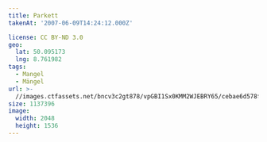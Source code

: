 ```yaml
---
title: Parkett
takenAt: '2007-06-09T14:24:12.000Z'

license: CC BY-ND 3.0
geo:
  lat: 50.095173
  lng: 8.761982
tags:
  - Mangel
  - Mängel
url: >-
  //images.ctfassets.net/bncv3c2gt878/vpGBI1Sx0KMM2WJEBRY65/cebae6d578f6193275e4122e7c81ed7f/parkett_4505265998_o
size: 1137396
image:
  width: 2048
  height: 1536
---
```

